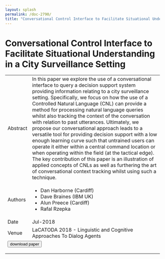 ```yaml
---
layout: splash
permalink: /doc-2790/
title: "Conversational Control Interface to Facilitate Situational Understanding in a City Surveillance Setting"
---
```


# Conversational Control Interface to Facilitate Situational Understanding in a City Surveillance Setting

<table>
    <tbody>
    <tr>
        <td>Abstract</td>
        <td>In this paper we explore the use of a conversational interface to query a decision support system providing information relating to a city surveillance setting. Specifically, we focus on how the use of a Controlled Natural Language (CNL) can provide a method for processing natural language queries whilst also tracking the context of the conversation with relation to past utterances. Ultimately, we propose our conversational approach leads to a versatile tool for providing decision support with a low enough learning curve such that untrained users can operate it either within a central command location or when operating within the field (at the tactical edge). The key contribution of this paper is an illustration of applied concepts of CNLs as well as furthering the art of conversational context tracking whilst using such a technique.</td>
    </tr>
    <tr>
        <td>Authors</td>
        <td>
            <ul>
                <li>Dan Harborne (Cardiff)</li>
                <li>Dave Braines (IBM UK)</li>
                <li>Alun Preece (Cardiff)</li>
                <li>Rafal Rzepka</li>
            </ul>
        </td>
    </tr>
    <tr>
        <td>Date</td>
        <td>Jul-2018</td>
    </tr>
    <tr>
        <td>Venue</td>
        <td>LaCATODA 2018 - Linguistic and Cognitive Approaches To Dialog Agents</td>
    </tr>
        <tr>
            <td colspan="2">
                <form method="get" action="https://ibm.box.com/v/doc-2790-paper">
                    <button type="submit">download paper</button>
                </form>
            </td>
        </tr>
    </tbody>
</table>
